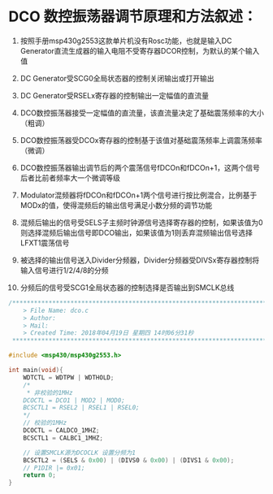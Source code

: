 
# DCO 数控振荡器调节原理和方法叙述：

1. 按照手册msp430g2553这款单片机没有Rosc功能，也就是输入DC Generator直流生成器的输入电阻不受寄存器DCOR控制，为默认的某个输入值

2. DC Generator受SCG0全局状态器的控制关闭输出或打开输出

3. DC Generator受RSELx寄存器的控制输出一定幅值的直流量

4. DCO数控振荡器接受一定幅值的直流量，该直流量决定了基础震荡频率的大小（粗调）

5. DCO数控振荡器受DCOx寄存器的控制基于该值对基础震荡频率上调震荡频率（微调）

6. DCO数控振荡器输出调节后的两个震荡信号fDCOn和fDCOn+1，这两个信号后者比前者频率大一个微调等级

7. Modulator混频器将fDCOn和fDCOn+1两个信号进行按比例混合，比例基于MODx的值，使得混频后的输出信号满足小数分频的调节功能

8. 混频后输出的信号受SELS子主频时钟源信号选择寄存器的控制，如果该值为0则选择混频后输出信号即DCO输出，如果该值为1则丢弃混频输出信号选择LFXT1震荡信号

9. 被选择的输出信号送入Divider分频器，Divider分频器受DIVSx寄存器控制将输入信号进行1/2/4/8的分频

10. 分频后的信号受SCG1全局状态器的控制选择是否输出到SMCLK总线

```C++
/*************************************************************************
	> File Name: dco.c
	> Author: 
	> Mail: 
	> Created Time: 2018年04月19日 星期四 14时06分31秒
 ************************************************************************/

#include <msp430/msp430g2553.h>

int main(void){
    WDTCTL = WDTPW | WDTHOLD;
    /*
     * 非校验的1MHz
    DCOCTL = DCO1 | MOD2 | MOD0;
    BCSCTL1 = RSEL2 | RSEL1 | RSEL0;
    */
    // 校验的1MHz
    DCOCTL = CALDCO_1MHZ;
    BCSCTL1 = CALBC1_1MHZ;

    // 设置SMCLK源为DCOCLK 设置分频为1
    BCSCTL2 = (SELS & 0x00) | (DIVS0 & 0x00) | (DIVS1 & 0x00);
    // P1DIR |= 0x01;
    return 0;
}
```
